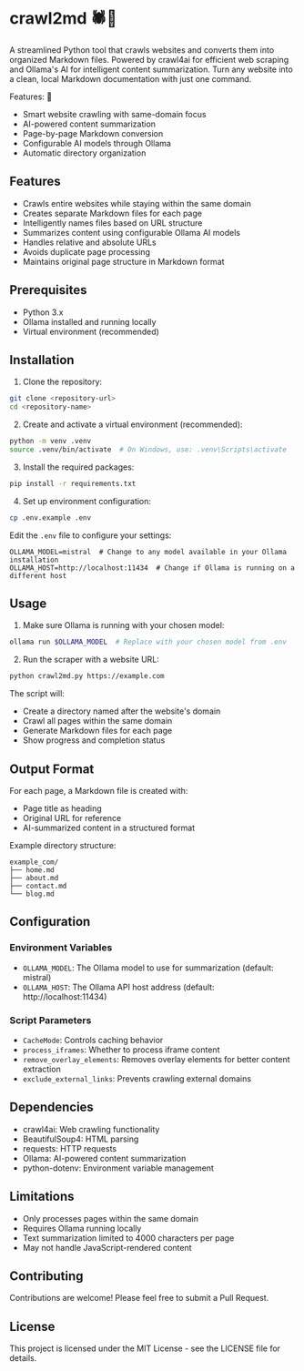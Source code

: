 # crawl2md 🕷️📝

A streamlined Python tool that crawls websites and converts them into organized Markdown files. Powered by crawl4ai for efficient web scraping and Ollama's AI for intelligent content summarization. Turn any website into a clean, local Markdown documentation with just one command.

Features: 🚀
- Smart website crawling with same-domain focus
- AI-powered content summarization
- Page-by-page Markdown conversion
- Configurable AI models through Ollama
- Automatic directory organization

## Features

- Crawls entire websites while staying within the same domain
- Creates separate Markdown files for each page
- Intelligently names files based on URL structure
- Summarizes content using configurable Ollama AI models
- Handles relative and absolute URLs
- Avoids duplicate page processing
- Maintains original page structure in Markdown format

## Prerequisites

- Python 3.x
- Ollama installed and running locally
- Virtual environment (recommended)

## Installation

1. Clone the repository:
```bash
git clone <repository-url>
cd <repository-name>
```

2. Create and activate a virtual environment (recommended):
```bash
python -m venv .venv
source .venv/bin/activate  # On Windows, use: .venv\Scripts\activate
```

3. Install the required packages:
```bash
pip install -r requirements.txt
```

4. Set up environment configuration:
```bash
cp .env.example .env
```
Edit the `.env` file to configure your settings:
```env
OLLAMA_MODEL=mistral  # Change to any model available in your Ollama installation
OLLAMA_HOST=http://localhost:11434  # Change if Ollama is running on a different host
```

## Usage

1. Make sure Ollama is running with your chosen model:
```bash
ollama run $OLLAMA_MODEL  # Replace with your chosen model from .env
```

2. Run the scraper with a website URL:
```bash
python crawl2md.py https://example.com
```

The script will:
- Create a directory named after the website's domain
- Crawl all pages within the same domain
- Generate Markdown files for each page
- Show progress and completion status

## Output Format

For each page, a Markdown file is created with:
- Page title as heading
- Original URL for reference
- AI-summarized content in a structured format

Example directory structure:
```
example_com/
├── home.md
├── about.md
├── contact.md
└── blog.md
```

## Configuration

### Environment Variables
- `OLLAMA_MODEL`: The Ollama model to use for summarization (default: mistral)
- `OLLAMA_HOST`: The Ollama API host address (default: http://localhost:11434)

### Script Parameters
- `CacheMode`: Controls caching behavior
- `process_iframes`: Whether to process iframe content
- `remove_overlay_elements`: Removes overlay elements for better content extraction
- `exclude_external_links`: Prevents crawling external domains

## Dependencies

- crawl4ai: Web crawling functionality
- BeautifulSoup4: HTML parsing
- requests: HTTP requests
- Ollama: AI-powered content summarization
- python-dotenv: Environment variable management

## Limitations

- Only processes pages within the same domain
- Requires Ollama running locally
- Text summarization limited to 4000 characters per page
- May not handle JavaScript-rendered content

## Contributing

Contributions are welcome! Please feel free to submit a Pull Request.

## License

This project is licensed under the MIT License - see the LICENSE file for details. 